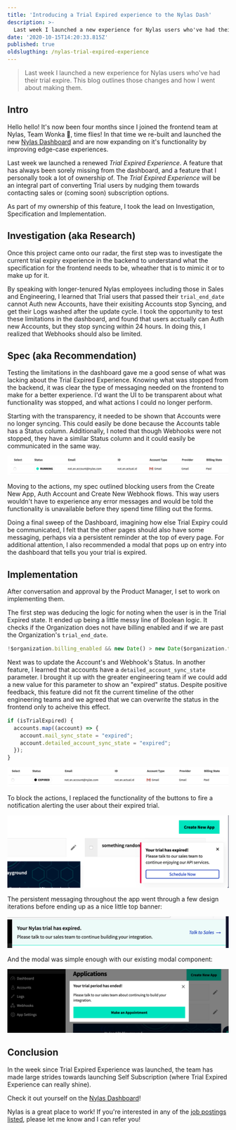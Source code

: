 ```yaml
---
title: 'Introducing a Trial Expired experience to the Nylas Dash'
description: >-
  Last week I launched a new experience for Nylas users who've had their trial expire. This blog outlines those changes and how I went about making them.
date: '2020-10-15T14:20:33.815Z'
published: true
oldslugthing: /nylas-trial-expired-experience
---
```


> Last week I launched a new experience for Nylas users who've had their trial expire. This blog outlines those changes and how I went about making them.

## Intro 

Hello hello! It's now been four months since I joined the frontend team at Nylas, Team Wonka 🎩, time flies! In that time we re-built and launched the new [Nylas Dashboard](https://dashboard.nylas.com) and are now expanding on it's functionality by improving edge-case experiences. 

Last week we launched a renewed *Trial Expired Experience*. A feature that has always been sorely missing from the dashboard, and a feature that I personally took a lot of ownership of. The *Trial Expired Experience* will be an integral part of converting Trial users by nudging them towards contacting sales or (coming soon) subscription options. 

As part of my ownership of this feature, I took the lead on Investigation, Specification and Implementation.

## Investigation (aka Research)

Once this project came onto our radar, the first step was to investigate the current trial expiry experience in the backend to understand what the specification for the frontend needs to be, wheather that is to mimic it or to make up for it.

By speaking with longer-tenured Nylas employees including those in Sales and Engineering, I learned that Trial users that passed their `trial_end_date` cannot Auth new Accounts, have their exisiting Accounts stop Syncing, and get their Logs washed after the update cycle. I took the opportunity to test these limitations in the dashboard, and found that users acctually can Auth new Accounts, but they stop syncing within 24 hours. In doing this, I realized that Webhooks should also be limited.

## Spec (aka Recommendation)

Testing the limitations in the dashboard gave me a good sense of what was lacking about the Trial Expired Experience. Knowing what was stopped from the backend, it was clear the type of messaging needed on the frontend to make for a better experience. I'd want the UI to be transparent about what functionality was stopped, and what actions I could no longer perform. 

Starting with the transparency, it needed to be shown that Accounts were no longer syncing. This could easily be done because the Accounts table has a Status column. Additionally, I noted that though Webhooks were not stopped, they  have a similar Status column and it could easily be communicated in the same way. 

![A Nylas account showing Running status.](./image-20201015212520823.png)

Moving to the actions, my spec outlined blocking users from the Create New App, Auth Account and Create New Webhook flows. This way users wouldn't have to experience any error messages and would be told the functionality is unavailable before they spend time filling out the forms.

Doing a final sweep of the Dashboard, imagining how else Trial Expiry could be communicated, I felt that the other pages should also have some messaging, perhaps via a persistent reminder at the top of every page. For additional attention, I also recommended a modal that pops up on entry into the dashboard that tells you your trial is expired.

## Implementation

After conversation and approval by the Product Manager, I set to work on implementing them.

The first step was deducing the logic for noting when the user is in the Trial Expired state. It ended up being a little messy line of Boolean logic. It checks if the Organization does not have billing enabled and if we are past the Organization's `trial_end_date`.

```javascript
!$organization.billing_enabled && new Date() > new Date($organization.trial_end_date * 1000);
```

Next was to update the Account's and Webhook's Status. In another feature, I learned that accounts have a `detailed_account_sync_state` parameter. I brought it up with the greater engineering team if we could add a new value for this parameter to show an "expired" status. Despite positive feedback, this feature did not fit the current timeline of the other engineering teams and we agreed that we can overwrite the status in the frontend only to acheive this effect. 

```javascript
if (isTrialExpired) {
  accounts.map((account) => {
    account.mail_sync_state = "expired";
    account.detailed_account_sync_state = "expired";
  });
}
```

![The same account as in the previous image but now showing an Expired status.](./image-20201015214156466.png)

To block the actions, I replaced the functionality of the buttons to fire a notification alerting the user about their expired trial.

![Image showing "Create New App" button after just being pressed, with Notification showing "Your trial has expired!"](./image-20201015215049141.png)

The persistent messaging throughout the app went through a few design iterations before ending up as a nice little top banner: 

![Nylas branded banner with the messaging "Your Nylas trial has expired." and a link to "Talk to Sales".](./image-20201015214837012.png)

And the modal was simple enough with our existing modal component: 

![A modal showing "Your trial period has ended!" with a button "Make an Appointment".](./image-20201015214955718.png)

## Conclusion

In the week since Trial Expired Experience was launched, the team has made large strides towards launching Self Subscription (where Trial Expired Experience can really shine).

Check it out yourself on the [Nylas Dashboard](https://dashboard.nylas.com)! 

Nylas is a great place to work! If you're interested in any of the [job postings listed](https://jobs.lever.co/nylas/), please let me know and I can refer you!

